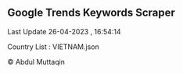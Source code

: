 

## Google Trends Keywords Scraper 
 
Last Update 26-04-2023 , 16:54:14

Country List :
VIETNAM.json



© Abdul Muttaqin 
